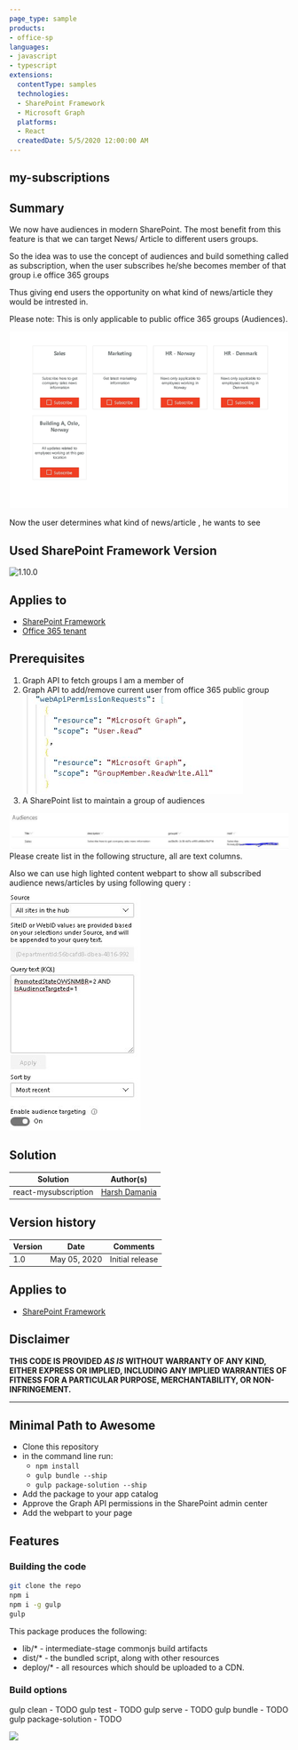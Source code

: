 ```yaml
---
page_type: sample
products:
- office-sp
languages:
- javascript
- typescript
extensions:
  contentType: samples
  technologies:
  - SharePoint Framework
  - Microsoft Graph
  platforms:
  - React
  createdDate: 5/5/2020 12:00:00 AM
---
```

## my-subscriptions

## Summary

We now have audiences in modern SharePoint. The most benefit from this feature is that we can target News/ Article 
to different users groups.

So the idea was to use the concept of audiences and build something called as subscription, when the user subscribes he/she becomes member of that group i.e office 365 groups

Thus giving end users the opportunity on what kind of news/article they would be intrested in.

Please note: This is only applicable to public office 365 groups (Audiences).

![Demo](./assets/example.gif)

Now the user determines what kind of news/article , he wants to see 

## Used SharePoint Framework Version

![1.10.0](https://img.shields.io/badge/version-1.10.0-green.svg)

## Applies to

* [SharePoint Framework](https:/dev.office.com/sharepoint)
* [Office 365 tenant](https://dev.office.com/sharepoint/docs/spfx/set-up-your-development-environment)

## Prerequisites

1. Graph API to fetch groups I am a member of 
2. Graph API to add/remove current user from office 365 public group
![Demo](./assets/graph.JPG)
3. A SharePoint list to maintain a group of audiences

![Demo](./assets/list.JPG)
Please create list in the following structure, all are text columns.

Also we can use high lighted content webpart to show all subscribed audience news/articles by using following query :
![Demo](./assets/highlisghtedWP.JPG)

## Solution

Solution|Author(s)
--------|---------
react-mysubscription | [Harsh Damania](https://github.com/harshdamaniahd)

## Version history

Version|Date|Comments
-------|----|--------
1.0|May 05, 2020|Initial release

## Applies to

* [SharePoint Framework](https:/dev.office.com/sharepoint)

## Disclaimer

**THIS CODE IS PROVIDED *AS IS* WITHOUT WARRANTY OF ANY KIND, EITHER EXPRESS OR IMPLIED, INCLUDING ANY IMPLIED WARRANTIES OF FITNESS FOR A PARTICULAR PURPOSE, MERCHANTABILITY, OR NON-INFRINGEMENT.**

---

## Minimal Path to Awesome

* Clone this repository
* in the command line run:
  * `npm install`
  * `gulp bundle --ship`
  * `gulp package-solution --ship`
* Add the package to your app catalog
* Approve the Graph API permissions in the SharePoint admin center
* Add the webpart to your page

## Features

### Building the code

```bash
git clone the repo
npm i
npm i -g gulp
gulp
```

This package produces the following:

* lib/* - intermediate-stage commonjs build artifacts
* dist/* - the bundled script, along with other resources
* deploy/* - all resources which should be uploaded to a CDN.

### Build options

gulp clean - TODO
gulp test - TODO
gulp serve - TODO
gulp bundle - TODO
gulp package-solution - TODO

<img src="https://telemetry.sharepointpnp.com/sp-dev-fx-webparts/samples/react-mysubscription" />
